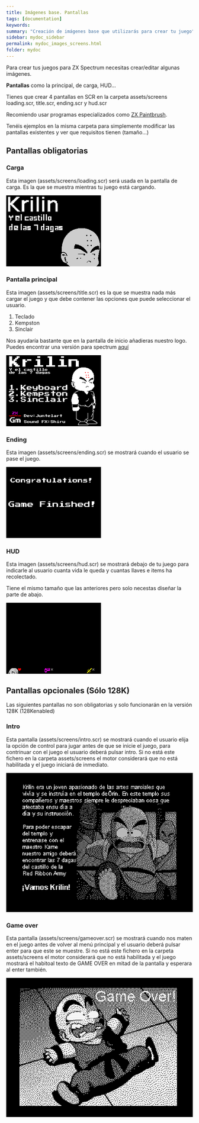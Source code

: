 ```yaml
---
title: Imágenes base. Pantallas
tags: [documentation]
keywords:
summary: "Creación de imágenes base que utilizarás para crear tu juego"
sidebar: mydoc_sidebar
permalink: mydoc_images_screens.html
folder: mydoc
---
```


Para crear tus juegos para ZX Spectrum necesitas crear/editar algunas imágenes.

**Pantallas** como la principal, de carga, HUD...

Tienes que crear 4 pantallas en SCR en la carpeta assets/screens loading.scr, title.scr, ending.scr y hud.scr

Recomiendo usar programas especializados como [ZX Paintbrush](https://sourcesolutions.itch.io/zx-paintbrush).

Tenéis ejemplos en la misma carpeta para simplemente modificar las pantallas existentes y ver que requisitos tienen (tamaño...)

## Pantallas obligatorias

### Carga

Esta imagen (assets/screens/loading.scr) será usada en la pantalla de carga. Es la que se muestra mientras tu juego está cargando.

![](images/loading.png)

### Pantalla principal

Esta imagen (assets/screens/title.scr) es la que se muestra nada más cargar el juego y que debe contener las opciones que puede seleccionar el usuario.

1. Teclado
2. Kempston
3. Sinclair

Nos ayudaría bastante que en la pantalla de inicio añadieras nuestro logo. Puedes encontrar una versión para spectrum [aquí](images/logo_spectrum.png)

![](images/title.png)

### Ending

Esta imagen (assets/screens/ending.scr) se mostrará cuando el usuario se pase el juego.

![](images/ending.png)

### HUD

Esta imagen (assets/screens/hud.scr) se mostrará debajo de tu juego para indicarle al usuario cuanta vida le queda y cuantas llaves e items ha recolectado.

Tiene el mismo tamaño que las anteriores pero solo necestas diseñar la parte de abajo.

![](images/hud.png)

## Pantallas opcionales (Sólo 128K)

Las siguientes pantallas no son obligatorias y solo funcionarán en la versión 128K (128Kenabled)

### Intro

Esta pantalla (assets/screens/intro.scr) se mostrará cuando el usuario elija la opción de control para jugar antes de que se inicie el juego, para contrinuar con el juego el usuario deberá pulsar intro. Si no está este fichero en la carpeta assets/screens el motor considerará que no está habilitada y el juego iniciará de inmediato.

![](images/intro.png)

### Game over

Esta pantalla (assets/screens/gameover.scr) se mostrará cuando nos maten en el juego antes de volver al menú principal y el usuario deberá pulsar enter para que este se muestre. Si no está este fichero en la carpeta assets/screens el motor considerará que no está habilitada y el juego mostrará el habitoal texto de GAME OVER en mitad de la pantalla y esperara al enter también.

![](images/gameover.png)

